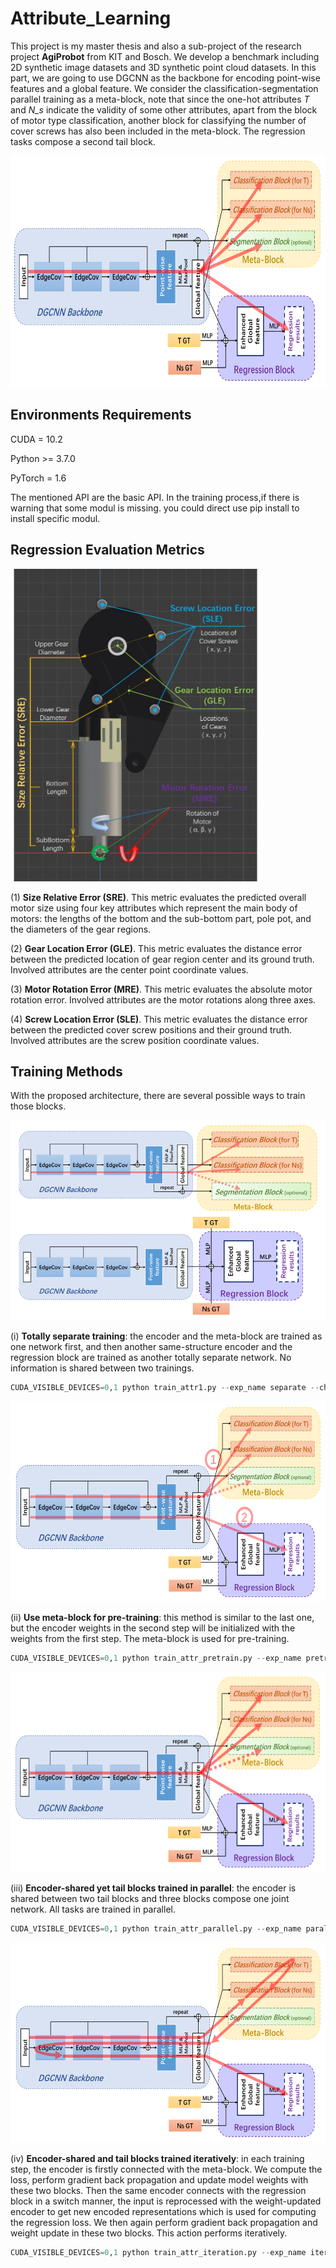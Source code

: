 # Attribute_Learning
This project is my master thesis and also a sub-project of the research project **AgiProbot** from KIT and Bosch. We develop a benchmark including 2D synthetic image datasets and 3D synthetic point cloud datasets. In this part, we are going to use DGCNN as the backbone for encoding point-wise features and a global feature. We consider the classification-segmentation parallel training as a meta-block, note that since the one-hot attributes *T* and *N_s* indicate the validity of some other attributes, apart from the block of motor type classification, another block for classifying the number of cover screws has also been included in the meta-block. The regression tasks compose a second tail block.

<img src="https://github.com/LinxiQIU/Attribute_Learning/blob/main/images/mtl_reg.png" width="700" height="370">

## Environments Requirements

CUDA = 10.2

Python >= 3.7.0

PyTorch = 1.6

The mentioned API are the basic API. In the training process,if there is warning that some modul is missing. you could direct use pip install to install specific modul.

## Regression Evaluation Metrics
<img src="https://github.com/LinxiQIU/Attribute_Learning/blob/main/images/attr_metrics.jpg" width="400" height="500">

(1) **Size Relative Error (SRE)**. This metric evaluates the predicted overall motor size using four key attributes which represent the main body of motors: the lengths of the bottom and the sub-bottom part, pole pot, and the diameters of the gear regions.

(2) **Gear Location Error (GLE)**. This metric evaluates the distance error between the predicted location of gear region center and its ground truth. Involved attributes are the center point coordinate values.

(3) **Motor Rotation Error (MRE)**. This metric evaluates the absolute motor rotation error. Involved attributes are the motor rotations along three axes.

(4) **Screw Location Error (SLE)**. This metric evaluates the distance error between the predicted cover screw positions and their ground truth. Involved attributes are the screw position coordinate values.

## Training Methods
With the proposed architecture, there are several possible ways to train those blocks. 

<img src="https://github.com/LinxiQIU/Attribute_Learning/blob/main/images/separate.png" width="600" height="320">

(i) **Totally separate training**: the encoder and the meta-block are trained as one network first, and then another same-structure encoder and the regression block are trained as another totally separate network. No information is shared between two trainings. 
```python
CUDA_VISIBLE_DEVICES=0,1 python train_attr1.py --exp_name separate --change adawm_reg --root /home/ies/dataset/dataset1000 --epochs 200
```

<img src="https://github.com/LinxiQIU/Attribute_Learning/blob/main/images/pretrain.png" width="600" height="320">

(ii) **Use meta-block for pre-training**: this method is similar to the last one, but the encoder weights in the second step will be initialized with the weights from the first step. The meta-block is used for pre-training.
```python
CUDA_VISIBLE_DEVICES=0,1 python train_attr_pretrain.py --exp_name pretrain1 --change adamw_no_seg --with_seg True --epochs 200 --root /home/ies/dataset/dataset1000
```

<img src="https://github.com/LinxiQIU/Attribute_Learning/blob/main/images/parallel.png" width="600" height="320">

(iii) **Encoder-shared yet tail blocks trained in parallel**: the encoder is shared between two tail blocks and three blocks compose one joint network. All tasks are trained in parallel.
```python
CUDA_VISIBLE_DEVICES=0,1 python train_attr_parallel.py --exp_name parallel --change adamw+wseg+5e-4 --with_seg True --epochs 200 --lr 0.0005--root /home/ies/dataset/dataset1000
```

<img src="https://github.com/LinxiQIU/Attribute_Learning/blob/main/images/iterative.png" width="600" height="320">

(iv) **Encoder-shared and tail blocks trained iteratively**: in each training step, the encoder is firstly connected with the meta-block. We compute the loss, perform gradient back propagation and update model weights with these two blocks. Then the same encoder connects with the regression block in a switch manner, the input is reprocessed with the weight-updated encoder to get new encoded representations which is used for computing the regression loss. We then again perform gradient back propagation and weight update in these two blocks. This action performs iteratively. 
```python
CUDA_VISIBLE_DEVICES=0,1 python train_attr_iteration.py --exp_name iterative --change adamw_wseg --with_seg True --epochs 200 --root /home/ies/dataset/dataset1000
```